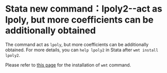 # Stata new command：lpoly2--act as lpoly, but more coefficients can be additionally obtained

The command act as `lpoly`, but more coefficients can be additionally obtained. For more details, you can `help lpoly2` in Stata after `wmt install lpoly2`.

Please refer to [this page](https://github.com/Meiting-Wang/wmt) for the installation of `wmt` command.

